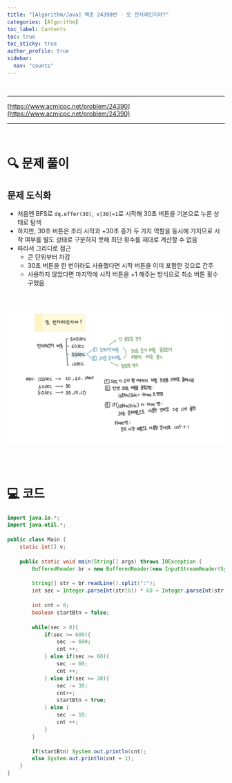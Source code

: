 ```yaml
---
title: "[Algorithm/Java] 백준 24390번 - 또 전자레인지야?"
categories: [Algorithm]
toc_label: Contents
toc: true
toc_sticky: true
author_profile: true
sidebar:
  nav: "counts"
---
```


<br>

---

[https://www.acmicpc.net/problem/24390](https://www.acmicpc.net/problem/24390)

---

<br>

# 🔍 문제 풀이

## 문제 도식화

- 처음엔 BFS로 `dq.offer(30)`,` v[30]=1`로 시작해 30초 버튼을 기본으로 누른 상태로 탐색
- 하지만, 30초 버튼은 조리 시작과 +30초 증가 두 가지 역할을 동시에 가지므로 시작 여부를 별도 상태로 구분하지 못해 최단 횟수를 제대로 계산할 수 없음
- 따라서 그리디로 접근
  - 큰 단위부터 차감
  - 30초 버튼을 한 번이라도 사용했다면 시작 버튼을 이미 포함한 것으로 간주
  - 사용하지 않았다면 마지막에 시작 버튼을 +1 해주는 방식으로 최소 버튼 횟수 구했음

<br>

![assets/images/2025/24390.jpg](../../../assets/images/2025/24390.jpg)

<br><br>

# 💻 코드

```java
import java.io.*;
import java.util.*;

public class Main {
    static int[] v;

    public static void main(String[] args) throws IOException {
        BufferedReader br = new BufferedReader(new InputStreamReader(System.in));

        String[] str = br.readLine().split(":");
        int sec = Integer.parseInt(str[0]) * 60 + Integer.parseInt(str[1]);

        int cnt = 0;
        boolean startBtn = false;

        while(sec > 0){
            if(sec >= 600){
                sec -= 600;
                cnt ++;
            } else if(sec >= 60){
                sec -= 60;
                cnt ++;
            } else if(sec >= 30){
                sec -= 30;
                cnt++;
                startBtn = true;
            } else {
                sec -= 10;
                cnt ++;
            }
        }

        if(startBtn) System.out.println(cnt);
        else System.out.println(cnt + 1);
    }
}
```

<br>
